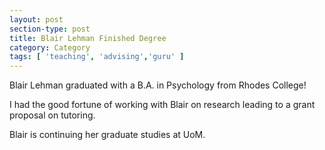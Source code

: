 ```yaml
---
layout: post
section-type: post
title: Blair Lehman Finished Degree
category: Category
tags: [ 'teaching', 'advising','guru' ]
---
```

Blair Lehman graduated with a B.A.   in Psychology from Rhodes College!

I had the good fortune of working with Blair on research leading to a grant proposal on tutoring.

Blair is continuing her graduate studies at UoM.
